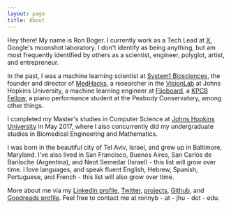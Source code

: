 ```yaml
---
layout: page
title: About
---
```


Hey there! My name is Ron Boger. I currently work as a Tech Lead at [X](https://x.company), Google's moonshot laboratory. I don't identify as being anything, but am most frequently identified by others as a scientist, engineer, polyglot, artist, and entrepreneur.

In the past, I was a machine learning scientist at [System1 Biosciences](https://system1.bio), the founder and director of [MedHacks](http://medhacks.org), a researcher in the [VisionLab](http://vision.jhu.edu) at Johns Hopkins University, a machine learning engineer at [Flipboard](http://about.flipboard.com), a [KPCB Fellow](http://kpcbfellows.com), a piano performance student at the Peabody Conservatory, among other things.

I completed my Master's studies in Computer Science at [Johns Hopkins University](http://jhu.edu) in May 2017, where I also concurrently did my undergraduate studies in Biomedical Engineering and Mathematics.

I was born in the beautiful city of Tel Aviv, Israel, and grew up in Baltimore, Maryland. I've also lived in San Francisco, Buenos Aires, San Carlos de Bariloche (Argentina), and Neot Semedar (Israel) - this list will grow over time. I love languages, and speak fluent English, Hebrew, Spanish, Portuguese, and French - this list will also grow over time.

More about me via my [LinkedIn profile](http://www.linkedin.com/in/ronboger), [Twitter](https://twitter.com/ronboger), [projects](/projects), [Github](https://github.com/ronboger/), and [Goodreads profile](https://www.goodreads.com/user/show/69825193-ron-boger). Feel free to contact me at ronnyb - at - jhu - dot - edu.

<!-- On the side, I'm really interested in the below areas - if they're things you like to chat about, drop me a line! -->

<!-- ## Timeline, for context: -->
<!-- - 1995: Born in Tel Aviv, Israel. -->
<!-- - 1998: First moved to Baltimore, MD. -->
<!-- - 2001: Initial plans to move back permanently to Tel Aviv were delayed, but "only temporarily". -->
<!-- - 2003: Started playing the piano, received first lesson as my 8th birthday present. -->
<!-- - 2004: Last of Israeli friends in my neighborhood in Baltimore returned to Israel.  -->
<!-- - 2007: Expanded musical ability to guitar and singing. -->
<!-- - 2009: In high school, worked as a neuroscience researcher at the Kennedy Krieger Institute at Johns Hopkins Hospital. Realized I wanted to combine sciences and technology to try to make change at the worldwide level. Previously wanted to be a neurosurgeon.
- 2012: Taught myself chess, reached 1500 rating within 3 months, won a few tournaments.
- 2013: Accepted offer of admission to the Biomedical Engineering program at Johns Hopkins University, chosen over returning to Israel to join the army. Graduated as valedictorian of high school (for whatever that's worth...), started freshman year at JHU. Became a US citizen.
- 2014: Wanted to drop out of JHU, ended up taking 2x a regular course load. Went to CES and took an interest in computer science and programming computers. Decided to start MedHacks and started to learn to lead. Took first graduate level course, in computer vision.
- 2015: Made it to the crazy world of Silicon Valley. Pulled off the first MedHacks. Accepted into Masters program for Computer Science at JHU. Did lots of musical theater.  -->
<!-- On the darker side, was fired as a RA mid-semester and lived on couches of friends, effectively homeless, for the remainder of the year. -->
<!-- - 2016: Lived on Kibbutz Neot Semedar for a month. Started reading voraciously. Began MS program in Computer Science, and later research in the Vision and Learning Lab at JHU. Returned to San Francisco as a KPCB Fellow. Accepted to piano study at Peabody Conservatory.
- 2017: Graduated MS and BS in May 2017. Began practicing Vipassana meditation seriously. Lived a good portion of the year in Argentina, became fluent in Argentinian Spanish.  -->
<!-- - 2018: Also became an advanced Brazilian Portuguese speaker and in general found a love for language.  -->
